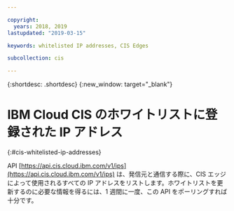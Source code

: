 ```yaml
---

copyright:
  years: 2018, 2019
lastupdated: "2019-03-15"

keywords: whitelisted IP addresses, CIS Edges

subcollection: cis

---
```

{:shortdesc: .shortdesc}
{:new_window: target="_blank"}

# IBM Cloud CIS のホワイトリストに登録された IP アドレス
{:#cis-whitelisted-ip-addresses}

API [https://api.cis.cloud.ibm.com/v1/ips](https://api.cis.cloud.ibm.com/v1/ips) は、発信元と通信する際に、CIS エッジによって使用されるすべての IP アドレスをリストします。ホワイトリストを更新するのに必要な情報を得るには、1 週間に一度、この API をポーリングすれば十分です。
